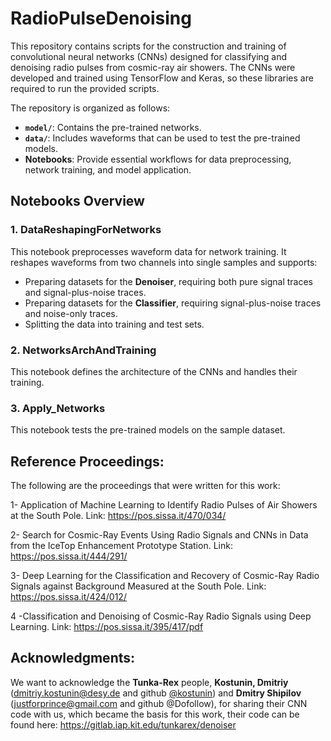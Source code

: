 # RadioPulseDenoising

This repository contains scripts for the construction and training of convolutional neural networks (CNNs) designed for classifying and denoising radio pulses from cosmic-ray air showers. The CNNs were developed and trained using TensorFlow and Keras, so these libraries are required to run the provided scripts. 

The repository is organized as follows:
- **`model/`**: Contains the pre-trained networks.
- **`data/`**: Includes waveforms that can be used to test the pre-trained models.
- **Notebooks**: Provide essential workflows for data preprocessing, network training, and model application.

## Notebooks Overview

### 1. DataReshapingForNetworks
This notebook preprocesses waveform data for network training. It reshapes waveforms from two channels into single samples and supports:
- Preparing datasets for the **Denoiser**, requiring both pure signal traces and signal-plus-noise traces.
- Preparing datasets for the **Classifier**, requiring signal-plus-noise traces and noise-only traces.
- Splitting the data into training and test sets.

### 2. NetworksArchAndTraining
This notebook defines the architecture of the CNNs and handles their training.

### 3. Apply_Networks
This notebook tests the pre-trained models on the sample dataset.

## Reference Proceedings:

The following are the proceedings that were written for this work:

1- Application of Machine Learning to Identify Radio Pulses of Air Showers at the South Pole. Link: https://pos.sissa.it/470/034/

2- Search for Cosmic-Ray Events Using Radio Signals and CNNs in Data from the IceTop Enhancement Prototype Station. Link: https://pos.sissa.it/444/291/

3- Deep Learning for the Classification and Recovery of Cosmic-Ray Radio Signals against Background Measured at the South Pole. Link: https://pos.sissa.it/424/012/

4 -Classification and Denoising of Cosmic-Ray Radio Signals using Deep Learning. Link: https://pos.sissa.it/395/417/pdf

## Acknowledgments:

We want to acknowledge the **Tunka-Rex** people, **Kostunin, Dmitriy** (dmitriy.kostunin@desy.de and github [@kostunin](https://github.com/kostunin)) and **Dmitry Shipilov** (justforprince@gmail.com and github @Dofollow), for sharing their CNN code with us, which became the basis for this work, their code can be found here: https://gitlab.iap.kit.edu/tunkarex/denoiser


